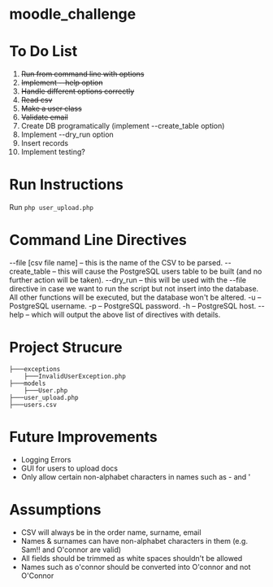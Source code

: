 # moodle_challenge

# To Do List

1. ~~Run from command line with options~~
2. ~~Implement --help option~~ 
3. ~~Handle different options correctly~~ 
4. ~~Read csv~~
5. ~~Make a user class~~
6. ~~Validate email~~
7. Create DB programatically (implement --create_table option)
8. Implement --dry_run option  
9. Insert records 
10. Implement testing? 

# Run Instructions
Run `php user_upload.php`

# Command Line Directives 
 --file [csv file name] – this is the name of the CSV to be parsed.
 --create_table – this will cause the PostgreSQL users table to be built (and no further action will be taken).
 --dry_run – this will be used with the --file directive in case we want to run the script but not insert into the database. All other functions will be executed, but the database won't be altered.
 -u – PostgreSQL username.
 -p – PostgreSQL password.
 -h – PostgreSQL host.
 --help – which will output the above list of directives with details.

# Project Strucure
```
├───exceptions
    ├───InvalidUserException.php
├───models
    ├───User.php 
├───user_upload.php
├───users.csv
```

# Future Improvements
- Logging Errors 
- GUI for users to upload docs
- Only allow certain non-alphabet characters in names such as - and '

# Assumptions
- CSV will always be in the order name, surname, email
- Names & surnames can have non-alphabet characters in them (e.g. Sam!! and O'connor are valid)
- All fields should be trimmed as white spaces shouldn't be allowed 
- Names such as o'connor should be converted into O'connor and not O'Connor